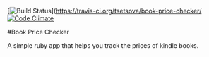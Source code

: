 [![Build Status](https://travis-ci.org/tsetsova/book-price-checker.svg?branch=master)](https://travis-ci.org/tsetsova/book-price-checker/
[![Code Climate](https://codeclimate.com/github/codeclimate/codeclimate/badges/gpa.svg)](https://codeclimate.com/github/tsetsova/book-price-checker)

#Book Price Checker

A simple ruby app that helps you track the prices of kindle books. 


